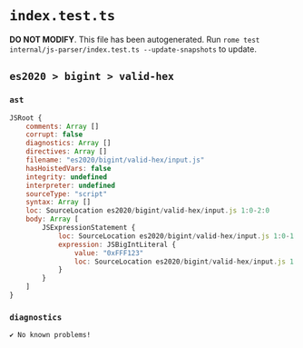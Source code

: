 # `index.test.ts`

**DO NOT MODIFY**. This file has been autogenerated. Run `rome test internal/js-parser/index.test.ts --update-snapshots` to update.

## `es2020 > bigint > valid-hex`

### `ast`

```javascript
JSRoot {
	comments: Array []
	corrupt: false
	diagnostics: Array []
	directives: Array []
	filename: "es2020/bigint/valid-hex/input.js"
	hasHoistedVars: false
	integrity: undefined
	interpreter: undefined
	sourceType: "script"
	syntax: Array []
	loc: SourceLocation es2020/bigint/valid-hex/input.js 1:0-2:0
	body: Array [
		JSExpressionStatement {
			loc: SourceLocation es2020/bigint/valid-hex/input.js 1:0-1:9
			expression: JSBigIntLiteral {
				value: "0xFFF123"
				loc: SourceLocation es2020/bigint/valid-hex/input.js 1:0-1:9
			}
		}
	]
}
```

### `diagnostics`

```
✔ No known problems!

```
